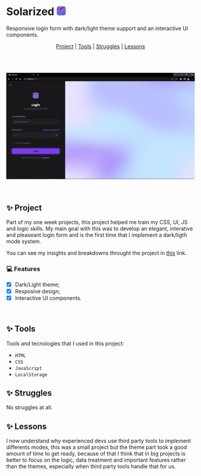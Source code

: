 # Solarized <img src='public/logo.svg' height='24px' width='24px' />

Responsive login form with dark/light theme support and an interactive UI components.

<p align='center'>
  <a href='#project'>Project</a> |
  <a href='#tools'>Tools</a> |
  <a href='#struggles'>Struggles<a> |
  <a href='#lessons'>Lessons</a>
</p>

<br />
<br />

<p align='center'>
  <img src='.github/preview.png' alt='preview' />
</p>

<br />

## ✨ Project <a id='project'></a>

Part of my one week projects, this project helped me train my CSS, UI, JS and logic skills. My main goal with this was to develop an elegant, interative and pleaseant login form and is the first time that I implement a dark/ligth mode system.

You can see my insights and breakdowns throught the project in [this](TODO.md) link.

### 💻 Features
  - [x] Dark/Light theme;
  - [x] Resposive design;
  - [x] Interactive UI components.

<br />

## ✨ Tools <a id='tools'></a>

Tools and tecnologies that I used in this project:

- `HTML`
- `CSS`
- `JavaScript`
- `LocalStorage`

## ✨ Struggles <a id='struggles'></a>

No struggles at all.

## ✨ Lessons <a id='lessons'></a>

I now understand why experienced devs use third party tools to implement differents modes, this was a small project but the theme part took a good amount of time to get ready, because of that I think that in big projects is better to focus on the logic, data treatment and important features rather than the themes, especially when third party tools handle that for us.
